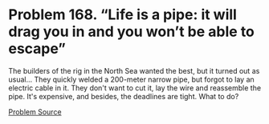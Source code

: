 # Problem 168. “Life is a pipe: it will drag you in and you won’t be able to escape”

The builders of the rig in the North Sea wanted the best, but it turned out as usual... They quickly welded a 200-meter narrow pipe, but forgot to lay an electric cable in it. They don't want to cut it, lay the wire and reassemble the pipe. It's expensive, and besides, the deadlines are tight. What to do?

[Problem Source](https://www.trizland.ru/tasks/1278/)